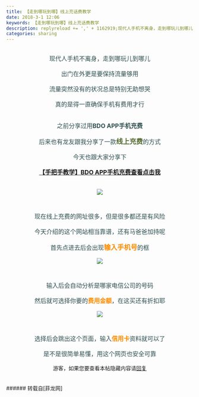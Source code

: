 ```yaml
---
title: 【走到哪玩到哪】线上充话费教学
date: 2018-3-1 12:06
keywords: 【走到哪玩到哪】线上充话费教学
description: replyreload += ',' + 1162919;现代人手机不离身，走到哪玩儿到哪儿出门在外更是要保持流量够用流量突然没有的状况总是特别无助想哭真的是得一直确保手机有费用才行之前分享过用BDO APP手机充费后来也有龙友跟我分享了一款线上充费的方式今天也跟大家分享下【手把手教学】BDO APP手机充费查看点击我现在线上充费的网址很多，但是很多都还是有风险今天介绍的这个网站相当靠谱，还有马爸爸加持呢首先点进去后会出现输入手机号的框输入后会自动分析是哪家电信公司的号码然后就可选择你要的费用金额，在这买还有折扣耶选择后会跳出这个页面，输入信用卡资料就可以了是不是很简单易懂，用这个网页也安全可靠游客，如果您要查看本帖隐藏内容请回复
categories: sharing
---
```

<td class="t_f" id="postmessage_1162919">

<script type="7d19855db1bc7168121d7c33-text/javascript">replyreload += ',' + 1162919;</script><div align="center"><font size="3"><font color="#2f4f4f"><img alt="" border="0" class="zoom" data-cf-modified-7d19855db1bc7168121d7c33-="" file="https://www.jiuwa.net/tuku/20171022/SSQoCLrT.gif" id="aimg_gDF8Q" lazyloadthumb="1" onclick="" onmouseover="" src="https://www.jiuwa.net/tuku/20171022/SSQoCLrT.gif"/></font></font></div><br/>
<div align="center"><font size="3"><font color="#2f4f4f">现代人手机不离身，走到哪玩儿到哪儿</font></font></div><br/>
<div align="center"><font size="3"><font color="#2f4f4f">出门在外更是要保持流量够用</font></font></div><br/>
<div align="center"><font size="3"><font color="#2f4f4f">流量突然没有的状况总是特别无助想哭</font></font></div><br/>
<div align="center"><font size="3"><font color="#2f4f4f">真的是得一直确保手机有费用才行</font></font></div><br/>
<div align="center"><font size="3"><font color="#2f4f4f"><img alt="" border="0" class="zoom" data-cf-modified-7d19855db1bc7168121d7c33-="" file="http://ws3.sinaimg.cn/large/9150e4e5ly1fi157860afg207y06y0su.gif" id="aimg_D2C89" lazyloadthumb="1" onclick="" onmouseover="" src="http://ws3.sinaimg.cn/large/9150e4e5ly1fi157860afg207y06y0su.gif"/></font></font></div><br/>
<div align="center"><font size="3"><font color="#2f4f4f">之前分享过用<strong>BDO APP手机充费</strong></font></font></div><br/>
<div align="center"><font size="3"><font color="#2f4f4f">后来也有龙友跟我分享了一款</font></font><strong><font size="4"><font color="#556b2f">线上充费</font></font></strong><font size="3"><font color="#2f4f4f">的方式</font></font></div><br/>
<div align="center"><font size="3"><font color="#2f4f4f">今天也跟大家分享下</font></font></div><br/>
<div align="center"><font size="3"><font color="#2f4f4f"><strong><a href="http://www.flw.ph/forum.php?mod=viewthread&amp;tid=312270" target="_blank">【手把手教学】BDO APP手机充费查看点击我</a></strong></font></font></div><br/>
<div align="center"><img alt="" border="0" class="zoom" data-cf-modified-7d19855db1bc7168121d7c33-="" file="static/image/hrline/1.gif" id="aimg_YRQJQ" lazyloadthumb="1" onclick="" onmouseover="" src="http://www.flw.ph/static/image/hrline/1.gif"/><br/>
</div><br/>
<div align="center"><font size="3"><font color="#2f4f4f">

<img aid="776658" data-cf-modified-7d19855db1bc7168121d7c33-="" file="data/attachment/forum/201803/01/115830afd02c2d9fj9eukf.jpg.thumb.jpg" id="aimg_776658" inpost="1" onclick="" onmouseover="" src="http://www.flw.ph/data/attachment/forum/201803/01/115830afd02c2d9fj9eukf.jpg" style="cursor:pointer" zoomfile="data/attachment/forum/201803/01/115830afd02c2d9fj9eukf.jpg"/>


</font></font></div><br/>
<div align="center"><font size="3"><font color="#2f4f4f">现在线上充费的网址很多，但是很多都还是有风险</font></font></div><br/>
<div align="center"><font size="3"><font color="#2f4f4f">今天介绍的这个网站相当靠谱，还有马爸爸加持呢</font></font></div><br/>
<div align="center"><font size="3"><font color="#2f4f4f">首先点进去后会出现</font></font><strong><font size="4"><font color="#ff8c00">输入手机号</font></font></strong><font size="3"><font color="#2f4f4f">的框</font></font></div><br/>
<div align="center"><font size="3"><font color="#2f4f4f">

<img aid="776659" data-cf-modified-7d19855db1bc7168121d7c33-="" file="data/attachment/forum/201803/01/115831xzej7oew4p9p7941.jpg.thumb.jpg" id="aimg_776659" inpost="1" onclick="" onmouseover="" src="http://www.flw.ph/data/attachment/forum/201803/01/115831xzej7oew4p9p7941.jpg" style="cursor:pointer" zoomfile="data/attachment/forum/201803/01/115831xzej7oew4p9p7941.jpg"/>


</font></font></div><br/>
<div align="center"><font size="3"><font color="#2f4f4f">输入后会自动分析是哪家电信公司的号码</font></font></div><br/>
<div align="center"><font size="3"><font color="#2f4f4f">然后就可选择你要的</font><strong><font color="#ff8c00">费用金额</font></strong><font color="#2f4f4f">，在这买还有折扣耶</font></font></div><br/>
<div align="center"><font size="3"><font color="#2f4f4f">

<img aid="776660" data-cf-modified-7d19855db1bc7168121d7c33-="" file="data/attachment/forum/201803/01/115833hxou8zbuwrxuwlox.jpg.thumb.jpg" id="aimg_776660" inpost="1" onclick="" onmouseover="" src="http://www.flw.ph/data/attachment/forum/201803/01/115833hxou8zbuwrxuwlox.jpg" style="cursor:pointer" zoomfile="data/attachment/forum/201803/01/115833hxou8zbuwrxuwlox.jpg"/>


</font></font></div><br/>
<div align="center"><font size="3"><font color="#2f4f4f">选择后会跳出这个页面，输入</font><strong><font color="#ff8c00">信用卡</font></strong><font color="#2f4f4f">资料就可以了</font></font></div><br/>
<div align="center"><font size="3"><font color="#2f4f4f">是不是很简单易懂，用这个网页也安全可靠</font></font></div><br/>
<div align="center"><div class="locked">游客，如果您要查看本帖隐藏内容请<a data-cf-modified-7d19855db1bc7168121d7c33-="" href="forum.php?mod=post&amp;action=reply&amp;fid=47&amp;tid=344755" onclick="if (!window.__cfRLUnblockHandlers) return false; showWindow('reply', this.href)">回复</a></div></div><br/>
<br/>
</td>
###### 转载自[菲龙网]